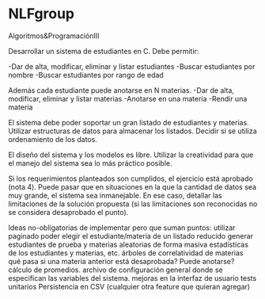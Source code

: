 # NLFgroup
Algoritmos&amp;ProgramaciónIII


Desarrollar un sistema de estudiantes en C. Debe permitir:

-Dar de alta, modificar, eliminar y listar estudiantes
-Buscar estudiantes por nombre
-Buscar estudiantes por rango de edad

Además cada estudiante puede anotarse en N materias.
-Dar de alta, modificar, eliminar y listar materias
-Anotarse en una materia
-Rendir una materia

El sistema debe poder soportar un gran listado de estudiantes y materias. Utilizar estructuras de datos para almacenar los listados. Decidir si se utiliza ordenamiento de los datos.

El diseño del sistema y los modelos es libre. Utilizar la creatividad para que el manejo del sistema sea lo más práctico posible.

Si los requerimientos planteados son cumplidos, el ejercicio está aprobado (nota 4). Puede pasar que en situaciones en la que la cantidad de datos sea muy grande, el sistema sea inmanejable. En ese caso, detallar las limitaciones de la solución propuesta (si las limitaciones son reconocidas no se considera desaprobado el punto).

Ideas no-obligatorias de implementar pero que suman puntos:
utilizar paginado
poder elegir el estudiante/materia de un listado reducido
generar estudiantes de prueba y materias aleatorias de forma masiva
estadísticas de los estudiantes y materias, etc.
árboles de correlatividad de materias
qué pasa si una materia anterior está desaprobada? Puede anotarse?
cálculo de promedios.
archivo de configuración general donde se especifican las variables del sistema.
mejoras en la interfaz de usuario
tests unitarios
Persistencia en CSV
(cualquier otra feature que quieran agregar)
